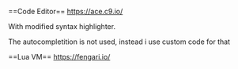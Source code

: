 ==Code Editor==
https://ace.c9.io/

With modified syntax highlighter.

The autocompletition is not used, instead i use custom code for that

==Lua VM==
https://fengari.io/